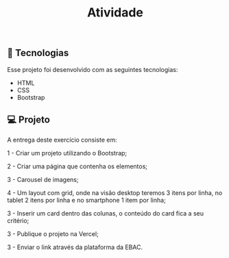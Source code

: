 <h1 align="center">Atividade</h1>
<br>

## 🚀 Tecnologias

Esse projeto foi desenvolvido com as seguintes tecnologias:


- HTML
- CSS 
- Bootstrap

## 💻 Projeto

A entrega deste exercício consiste em:

<p>1 - Criar um projeto utilizando o Bootstrap;</p>
<p>2 - Criar uma página que contenha os elementos;</p>
<p>3 - Carousel de imagens;</p>
<p>4 - Um layout com grid, onde na visão desktop teremos 3 itens por linha, no tablet 2 itens por linha e no smartphone 1 item por linha;</p>
<p>3 - Inserir um card dentro das colunas, o conteúdo do card fica a seu critério;</p>
<p>3 - Publique o projeto na Vercel;</p>
<p>3 - Enviar o link através da plataforma da EBAC.</p>
